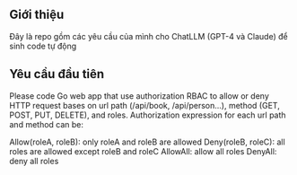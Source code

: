 ## Giới thiệu
Đây là repo gồm các yêu cầu của mình cho ChatLLM (GPT-4 và Claude) để sinh code tự động

## Yêu cầu đầu tiên
Please code Go web app that use authorization RBAC to allow or deny HTTP request bases on  url path (/api/book, /api/person...), method (GET, POST, PUT, DELETE), and roles.
Authorization expression for each url path and method can be:

Allow(roleA, roleB): only roleA and roleB are allowed
Deny(roleB, roleC): all roles are allowed except roleB and roleC
AllowAll: allow all roles
DenyAll: deny all roles